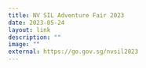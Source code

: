 ```yaml
---
title: NV SIL Adventure Fair 2023
date: 2023-05-24
layout: link
description: ""
image: ""
external: https://go.gov.sg/nvsil2023
---
```

